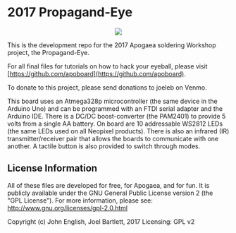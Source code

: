 2017 Propagand-Eye
=======================================
<p align="center">
<img src = "http://openponics.com/imgs/apoboard2017.jpg">
</p>

This is the development repo for the 2017 Apogaea soldering Workshop project, the Propagand-Eye. 

For all final files for tutorials on how to hack your eyeball, please visit [https://github.com/apoboard](https://github.com/apoboard). 

To donate to this project, please send donations to joeleb on Venmo. 

This board uses an Atmega328p microcontroller (the same device in the Arduino Uno) and can be programmed with an FTDI serial adapter and the Arduino IDE. There is a DC/DC boost-converter (the PAM2401) to provide 5 volts from a single AA battery. On board are 10 addressable WS2812 LEDs (the same LEDs used on all Neopixel products). There is also an infrared (IR) transmitter/receiver pair that allows the boards to communicate with one another. A tactile button is also provided to switch through modes.


License Information
-------------------

All of these files are developed for free, for Apogaea, and for fun. It is publicly available under the GNU General Public License version 2 (the "GPL License"). For more information, please see: http://www.gnu.org/licenses/gpl-2.0.html

Copyright (c) John English, Joel Bartlett, 2017 Licensing: GPL v2

